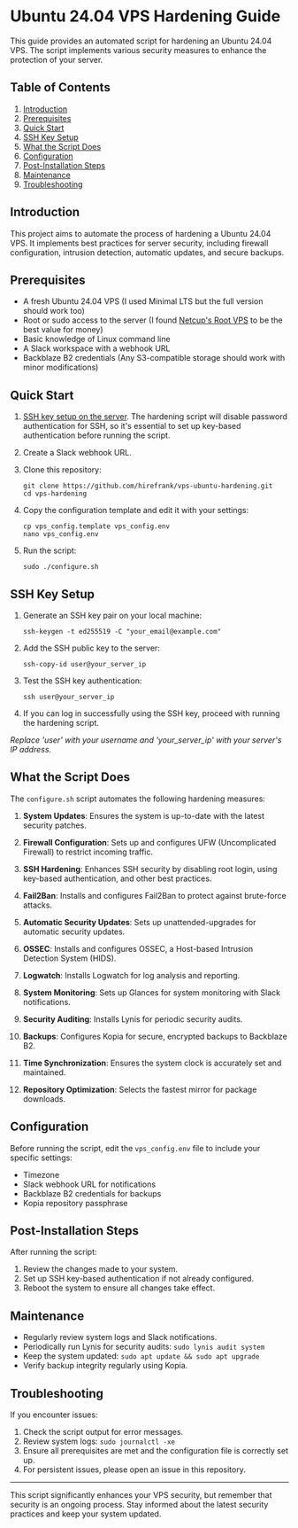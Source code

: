 # Ubuntu 24.04 VPS Hardening Guide

This guide provides an automated script for hardening an Ubuntu 24.04 VPS. The script implements various security measures to enhance the protection of your server.

## Table of Contents
1. [Introduction](#introduction)
2. [Prerequisites](#prerequisites)
3. [Quick Start](#quick-start)
4. [SSH Key Setup](#ssh-key-setup)
5. [What the Script Does](#what-the-script-does)
6. [Configuration](#configuration)
7. [Post-Installation Steps](#post-installation-steps)
8. [Maintenance](#maintenance)
9. [Troubleshooting](#troubleshooting)

## Introduction

This project aims to automate the process of hardening a Ubuntu 24.04 VPS. It implements best practices for server security, including firewall configuration, intrusion detection, automatic updates, and secure backups.

## Prerequisites

- A fresh Ubuntu 24.04 VPS (I used Minimal LTS but the full version should work too)
- Root or sudo access to the server (I found [Netcup's Root VPS](https://www.netcup.com/en/server/root-server) to be the best value for money)
- Basic knowledge of Linux command line
- A Slack workspace with a webhook URL
- Backblaze B2 credentials (Any S3-compatible storage should work with minor modifications)

## Quick Start

1. [SSH key setup on the server](#ssh-key-setup). The hardening script will disable password authentication for SSH, so it's essential to set up key-based authentication before running the script.

2. Create a Slack webhook URL.

3. Clone this repository:
   ```
   git clone https://github.com/hirefrank/vps-ubuntu-hardening.git
   cd vps-hardening
   ```

4. Copy the configuration template and edit it with your settings:
   ```
   cp vps_config.template vps_config.env
   nano vps_config.env
   ```

5. Run the script:
   ```
   sudo ./configure.sh
   ```

## SSH Key Setup

1. Generate an SSH key pair on your local machine:
   ```
   ssh-keygen -t ed255519 -C "your_email@example.com"
   ```

2. Add the SSH public key to the server:
   ```
   ssh-copy-id user@your_server_ip
   ```
3. Test the SSH key authentication:
   ```
   ssh user@your_server_ip
   ```
4. If you can log in successfully using the SSH key, proceed with running the hardening script.

_Replace 'user' with your username and 'your_server_ip' with your server's IP address._


## What the Script Does

The `configure.sh` script automates the following hardening measures:

1. **System Updates**: Ensures the system is up-to-date with the latest security patches.

2. **Firewall Configuration**: Sets up and configures UFW (Uncomplicated Firewall) to restrict incoming traffic.

3. **SSH Hardening**: Enhances SSH security by disabling root login, using key-based authentication, and other best practices.

4. **Fail2Ban**: Installs and configures Fail2Ban to protect against brute-force attacks.

5. **Automatic Security Updates**: Sets up unattended-upgrades for automatic security updates.

6. **OSSEC**: Installs and configures OSSEC, a Host-based Intrusion Detection System (HIDS).

7. **Logwatch**: Installs Logwatch for log analysis and reporting.

8. **System Monitoring**: Sets up Glances for system monitoring with Slack notifications.

9. **Security Auditing**: Installs Lynis for periodic security audits.

10. **Backups**: Configures Kopia for secure, encrypted backups to Backblaze B2.

11. **Time Synchronization**: Ensures the system clock is accurately set and maintained.

12. **Repository Optimization**: Selects the fastest mirror for package downloads.

## Configuration

Before running the script, edit the `vps_config.env` file to include your specific settings:

- Timezone
- Slack webhook URL for notifications
- Backblaze B2 credentials for backups
- Kopia repository passphrase

## Post-Installation Steps

After running the script:

1. Review the changes made to your system.
2. Set up SSH key-based authentication if not already configured.
3. Reboot the system to ensure all changes take effect.

## Maintenance

- Regularly review system logs and Slack notifications.
- Periodically run Lynis for security audits: `sudo lynis audit system`
- Keep the system updated: `sudo apt update && sudo apt upgrade`
- Verify backup integrity regularly using Kopia.

## Troubleshooting

If you encounter issues:

1. Check the script output for error messages.
2. Review system logs: `sudo journalctl -xe`
3. Ensure all prerequisites are met and the configuration file is correctly set up.
4. For persistent issues, please open an issue in this repository.

---

This script significantly enhances your VPS security, but remember that security is an ongoing process. Stay informed about the latest security practices and keep your system updated.